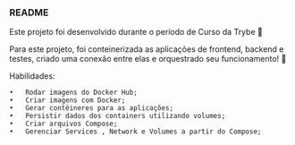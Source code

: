 ### README

Este projeto foi desenvolvido durante o período de Curso da Trybe 🚀

Para este projeto, foi conteinerizada as aplicações de frontend, backend e testes, criado uma conexão entre elas e orquestrado seu funcionamento! 🐋

Habilidades:

	•	Rodar imagens do Docker Hub;
	•	Criar imagens com Docker;
	•	Gerar contêineres para as aplicações;
	•	Persistir dados dos containers utilizando volumes;
	•	Criar arquivos Compose;
	•	Gerenciar Services , Network e Volumes a partir do Compose;
